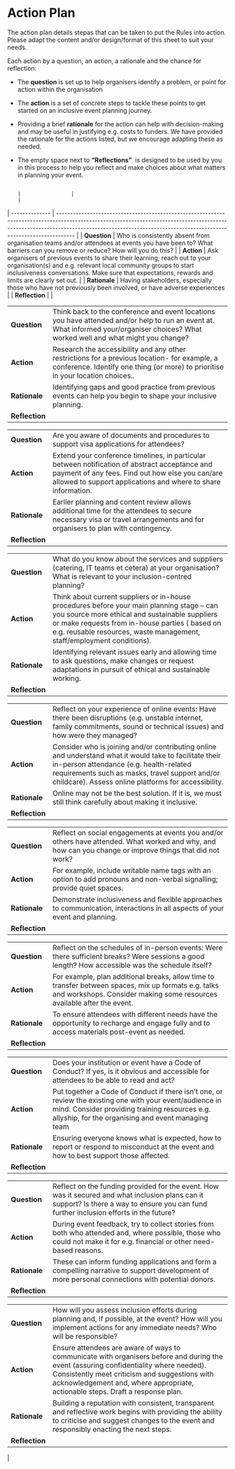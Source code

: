 # Action Plan

The action plan details stepas that can be taken to put the Rules into action. Please adapt the content and/or design/format of this sheet to suit your needs.

Each action by a question, an action, a rationale and the chance for reflection:

- The **question** is set up to help organisers identify a problem, or point for action within the organisation
- The **action** is a set of concrete steps to tackle these points to get started on an inclusive event planning journey. 
- Providing a brief **rationale** for the action can help with decision-making and may be useful in justifying e.g. costs to funders. We have provided the rationale for the actions listed, but we encourage adapting these as needed.
- The empty space next to **“Reflections”**  is designed to be used by you in this process to help you reflect and make choices about what matters in planning your event. 

                                                                                                                                                                                                                                                                       |                |                                                                                                                                                                                                                                                  |
| -------------- | ------------------------------------------------------------------------------------------------------------------------------------------------------------------------------------------------------------------------------------------------ |
| **Question**   | Who is consistently absent from organisation teams and/or attendees at events you have been to? What barriers can you remove or reduce? How will you do this?                                                                                    |
| **Action**     | Ask organisers of previous events to share their learning; reach out to your organisation(s) and e.g. relevant local community groups to start inclusiveness conversations. Make sure that expectations, rewards and limits are clearly set out. |
| **Rationale**  | Having stakeholders, especially those who have not previously been involved, or have adverse experiences                                                                                                                                         |
| **Reflection** |                                                                                                                                                                                                                                                  |

|                |                                                                                                                                                                                      |
| -------------- | ------------------------------------------------------------------------------------------------------------------------------------------------------------------------------------ |
| **Question**   | Think back to the conference and event locations you have attended and/or help to run an event at. What informed your/organiser choices? What worked well and what might you change? |
| **Action**     | Research the accessibility and any other restrictions for a previous location- for example, a conference. Identify one thing (or more) to prioritise in your location choices..      |
| **Rationale**  | Identifying gaps and good practice from previous events can help you begin to shape your inclusive planning.                                                                         |
| **Reflection** |                                                                                                                                                                                      |

|                |                                                                                                                                                                                                                    |
| -------------- | ------------------------------------------------------------------------------------------------------------------------------------------------------------------------------------------------------------------ |
| **Question**   | Are you aware of documents and procedures to support visa applications for attendees?                                                                                                                              |
| **Action**     | Extend your conference timelines, in particular between notification of abstract acceptance and payment of any fees. Find out how else you can/are allowed to support applications and where to share information. |
| **Rationale**  | Earlier planning and content review allows additional time for the attendees to secure necessary visa or travel arrangements and for organisers to plan with contingency.                                          |
| **Reflection** |                                                                                                                                                                                                                    |

|                |                                                                                                                                                                                                                                                                         |
| -------------- | ----------------------------------------------------------------------------------------------------------------------------------------------------------------------------------------------------------------------------------------------------------------------- |
| **Question**   | What do you know about the services and suppliers (catering, IT teams et cetera) at your organisation? What is relevant to your inclusion-centred planning?                                                                                                             |
| **Action**     | Think about current suppliers or in-house procedures before your main planning stage – can you source more ethical and sustainable suppliers or make requests from in-house parties ( based on e.g. reusable resources, waste management, staff/employment conditions). |
| **Rationale**  | Identifying relevant issues early and allowing time to ask questions, make changes or request adaptations in pursuit of ethical and sustainable working.                                                                                                                |
| **Reflection** |                                                                                                                                                                                                                                                                         |

|                |                                                                                                                                                                                                                                                             |
| -------------- | ----------------------------------------------------------------------------------------------------------------------------------------------------------------------------------------------------------------------------------------------------------- |
| **Question**   | Reflect on your experience of online events: Have there been disruptions (e.g. unstable internet, family commitments, sound or technical issues) and how were they managed?                                                                                 |
| **Action**     | Consider who is joining and/or contributing online and understand what it would take to facilitate their in-person attendance (e.g. health-related requirements such as masks, travel support and/or childcare). Assess online platforms for accessibility. |
| **Rationale**  | Online may not be the best solution. If it is, we must still think carefully about making it inclusive.                                                                                                                                                     |
| **Reflection** |                                                                                                                                                                                                                                                             |

|                |                                                                                                                                                           |
| -------------- | --------------------------------------------------------------------------------------------------------------------------------------------------------- |
| **Question**   | Reflect on social engagements at events you and/or others have attended. What worked and why, and how can you change or improve things that did not work? |
| **Action**     | For example, include writable name tags with an option to add pronouns and non-verbal signalling; provide quiet spaces.                                   |
| **Rationale**  | Demonstrate inclusiveness and flexible approaches to communication, interactions in all aspects of your event and planning.                               |
| **Reflection** |                                                                                                                                                           |

|                |                                                                                                                                                                                |
| -------------- | ------------------------------------------------------------------------------------------------------------------------------------------------------------------------------ |
| **Question**   | Reflect on the schedules of in-person events: Were there sufficient breaks? Were sessions a good length? How accessible was the schedule itself?                               |
| **Action**     | For example, plan additional breaks, allow time to transfer between spaces, mix up formats e.g. talks and workshops. Consider making some resources available after the event. |
| **Rationale**  | To ensure attendees with different needs have the opportunity to recharge and engage fully and to access materials post-event as needed.                                       |
| **Reflection** |                                                                                                                                                                                |

|                |                                                                                                                                                                                                                 |
| -------------- | --------------------------------------------------------------------------------------------------------------------------------------------------------------------------------------------------------------- |
| **Question**   | Does your institution or event have a Code of Conduct? If yes, is it obvious and accessible for attendees to be able to read and act?                                                                           |
| **Action**     | Put together a Code of Conduct if there isn’t one, or review the existing one with your event/audience in mind. Consider providing training resources e.g. allyship, for the organising and event managing team |
| **Rationale**  | Ensuring everyone knows what is expected, how to report or respond to misconduct at the event and how to best support those affected.                                                                           |
| **Reflection** |                                                                                                                                                                                                                 |

|                |                                                                                                                                                                                           |
| -------------- | ----------------------------------------------------------------------------------------------------------------------------------------------------------------------------------------- |
| **Question**   | Reflect on the funding provided for the event. How was it secured and what inclusion plans can it support? Is there a way to ensure you can fund further inclusion efforts in the future? |
| **Action**     | During event feedback, try to collect stories from both who attended and, where possible, those who could not make it for e.g. financial or other need-based reasons.                     |
| **Rationale**  | These can inform funding applications and form a compelling narrative to support development of more personal connections with potential donors.                                          |
| **Reflection** |                                                                                                                                                                                           |

|                |                                                                                                                                                                                                                                                                          |
| -------------- | ------------------------------------------------------------------------------------------------------------------------------------------------------------------------------------------------------------------------------------------------------------------------ |
| **Question**   | How will you assess inclusion efforts during planning and, if possible, at the event? How will you implement actions for any immediate needs? Who will be responsible?                                                                                                   |
| **Action**     | Ensure attendees are aware of ways to communicate with organisers before and during the event (assuring confidentiality where needed). Consistently meet criticism and suggestions with acknowledgement and, where appropriate, actionable steps. Draft a response plan. |
| **Rationale**  | Building a reputation with consistent, transparent and reflective work begins with providing the ability to criticise and suggest changes to the event and responsibly enacting the next steps.                                                                          |
| **Reflection** |                                                                                                                                                                                                                                                                          |
|

